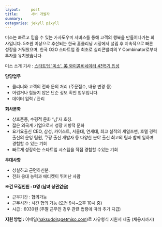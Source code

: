 ```yaml
---
layout:     post
title:      서버 개발자
summary:    
categories: jekyll pixyll
---
```


미소는 빠르고 믿을 수 있는 가사도우미 서비스를 통해 고객의 행복을 만들어나가는 회사입니다. 5조원 이상으로 추산되는 한국 홈클리닝 시장에서 설립 후 지속적으로 빠른 성장을 거둬왔으며, 한국 O2O 스타트업 중 최초로 실리콘밸리의 Y Combinator로부터 투자를 유치했습니다.

미소 소개 기사 : <a href="http://www.mt.co.kr/view/mtview.php?type=1&no=2016060216373930960&outlink=1">스타트업 '미소', 美 와이콤비네이터 4전5기 입성</a>

<strong>담당업무</strong>

<ul>
	<li>클리너와 고객의 전화 문의 처리 (주문접수, 내용 변경 등)</li>
	<li>어렵거나 힘들지 않은 단순 정보 확인 업무입니다.</li>
	<li>데이터 입력 / 관리</li>
</ul>

<strong>회사문화</strong>
<ul>
	<li>상호존중, 수평적 문화 ‘님'자 호칭.</li>
	<li>젋은 외국계 기업으로서 성장 지향적 문화</li>
	<li>요기요출신 CEO, 삼성, 카이스트, 서울대, 연세대, 최고 실적의 세일즈맨, 호텔 경력 출신의 운영 팀원, 쿠팡 출신 개발자 등 다양한 분야 출신 최고의 팀과 함께 일하며 경험할 수 있는 기회</li>
	<li>빠르게 성장하는 스타트업 시스템을 직접 경험할 수있는 기회</li>
</ul>

<strong>우대사항</strong>
<ul>
	<li>성실하고 근면하신분.</li>
	<li>전화 응대 능력과 에티켓이 뛰어난 사람</li>
</ul>

<strong>조건 모집인원 : O명 (남녀 상관없음)</strong>
<ul>
	<li>근무기간 : 협의가능</li>
	<li>근무시간 : 시간 협의 가능 (오전 9시~오후 10시 중)</li>
	<li>시급 : 6030원 (주말 근무인 경우 관련 법령에 따라 추가 지급)</li>
</ul>

<strong>지원 방법 :</strong> 이메일(<a href="mailto:haksudol@getmiso.com">haksudol@getmiso.com</a>)로 자유형식 지원서 제출 (채용시까지)